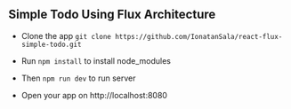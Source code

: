 ## Simple Todo Using Flux Architecture

- Clone the app ``` git clone https://github.com/IonatanSala/react-flux-simple-todo.git ```

- Run ``` npm install ``` to install node_modules

- Then ``` npm run dev ``` to run server

- Open your app on http://localhost:8080
